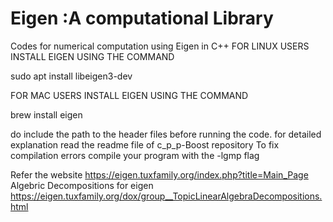 # Eigen :A computational Library
Codes for numerical computation using Eigen in C++
FOR LINUX USERS INSTALL EIGEN USING THE COMMAND

sudo apt install libeigen3-dev


FOR MAC USERS INSTALL EIGEN USING THE COMMAND

brew install eigen


do include the path to the header files before running the code.
for detailed explanation read the readme file of c_p_p-Boost repository
To fix compilation errors compile your program with the -lgmp flag

Refer the website https://eigen.tuxfamily.org/index.php?title=Main_Page
Algebric Decompositions for eigen https://eigen.tuxfamily.org/dox/group__TopicLinearAlgebraDecompositions.html
